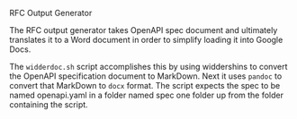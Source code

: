 RFC Output Generator

The RFC output generator takes OpenAPI spec document and ultimately
translates it to a Word document in order to simplify loading it into
Google Docs.

The `widderdoc.sh` script accomplishes this by using widdershins to
convert the OpenAPI specification document to MarkDown. Next it uses
`pandoc` to convert that MarkDown to `docx` format. The script expects
the spec to be named openapi.yaml in a folder named spec one folder up
from the folder containing the script.
